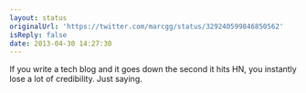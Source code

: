 ```yaml
---
layout: status
originalUrl: 'https://twitter.com/marcgg/status/329240599846850562'
isReply: false
date: 2013-04-30 14:27:30
---
```


If you write a tech blog and it goes down the second it hits HN, you instantly lose a lot of credibility. Just saying.
